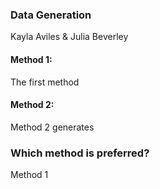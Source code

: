 ### Data Generation

Kayla Aviles & Julia Beverley

#### Method 1:
The first method 



#### Method 2:
Method 2 generates 


### Which method is preferred?
Method 1